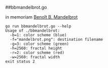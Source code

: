 ##bbmandelbrot.go

in memoriam [Benoît B. Mandelbrot](http://en.wikipedia.org/wiki/Benoit_Mandelbrot)

```
go run bbmandelbrot.go --help
Usage of ./bbmandelbrot:
  -b=1: color scheme (blue)
  -f="mandelbrot.png": destination filename
  -g=3: color scheme (green)
  -h=2560: fractal height
  -r=2: color scheme (red)
  -w=2560: fractal width
exit status 2
```